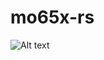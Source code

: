 # mo65x-rs

![Alt text](http://mindpart.com/wp-content/uploads/2021/01/mo65x-rs.png "Interactive console view")
